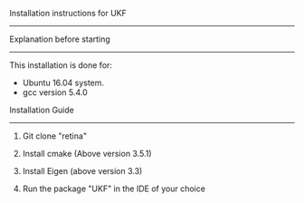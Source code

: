 Installation instructions for UKF
*********************************

Explanation before starting
***************************

This installation is done for: 
- Ubuntu 16.04 system.
- gcc version 5.4.0


Installation Guide
******************

1. Git clone "retina"

2. Install cmake (Above version 3.5.1)

3. Install Eigen (above version 3.3) 

4. Run the package "UKF" in the IDE of your choice 
